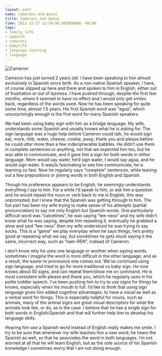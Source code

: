 ```yaml
---
layout: post
name: cameroni-and-queso
title: Cameroni and Queso
time: 2012-12-27 11:50:00.002000000 -08:00
tags:
- family life
- spanish
- cameroni
- babylife
- language learning
- language
---
```

![Cameron](http://4.bp.blogspot.com/-m5404xEYbPo/UNymiSaakLI/AAAAAAAAQ-w/ZYViXw0NYx0/s1600/20121111_092013.jpg)

Cameron has just turned 2 years old. I have been speaking to him almost exclusively in Spanish since birth. As a non-native Spanish speaker, I have, of course slipped up here and there and spoken to him in English, either out of frustration or out of laziness. I have pushed through, despite the first few months, where it seemed to have no effect and I would only get smiles back, regardless of the words used. Now he has been speaking for quite some time, almost 1.5 years. His first Spanish word was “agua”, which unsurprisingly enough is the first word for many Spanish speakers.

We had been using baby sign with him as a bridge language. My wife, understands some Spanish and usually knows what he is asking for. The sign language was a huge help before Cameron could talk, he would sign eat, more, milk, water, cheese, cookie, poop, thank you and please before he could utter more than a few indecipherable babbles. He didn’t use them in complete sentences or anything, not that we expected him too, but he was able to communicate, and it gave him a sign for both words in either language. Mom would say water, he’d sign water, I would say agua, and he would sign water. It was/is fascinating to see him communicate, he is learning so fast. Now he regularly says “complete” sentences, while leaving out a few prepositions or joining words in both English and Spanish.

Though his preference appears to be English, he seemingly understands everything I say to him. For a while I’d speak to him, or ask him a question and he would repeat the noun or verb back to me in English, this was unprompted, but I knew that the Spanish was getting through to him. The fun part has been my wife trying to make sense of his attempts (partial pronunciation) to say not only English but Spanish words. One particularly difficult word was “calcetines”, he was saying “tee-ness” and my wife didn’t know what he was saying, despite him repeating it, eventually he grabbed a shoe and said “tee-ness” then my wife understood he was trying to say socks. This is a “game” we play everyday when he says things, he’s pretty good at repeating what we say, but sometimes he gets stuck saying it the same, incorrect way, such as “nam-REN”, instead of Cameron.

I don’t know why he uses one language or another when saying words, sometimes I imagine the word is more difficult in the other language, and as a result, the easier to pronounce one comes out. We’ve continued using sign language, and tried to go for more traditional vs baby sign. He now knows about 50 signs, and can repeat them/show me on command. He is most consistent with please and thank you, which he regularly uses in his polite toddler speech. I’ve been pushing him to try to use signs for things he knows, especially when his mouth is full. I’d like to think that using sign language gives him added cognitive advantages, to have a visual as well as a verbal word for things. This is especially helpful for nouns, such as animals, many of the animal signs are great visual descriptors for what the animals look like, or do, as is the case. I believe that he has a single sign for both words in English/Spanish and that will further help him to develop his language skills.

Hearing him use a Spanish word instead of English really makes me smile. I try to be sure that whenever my wife teaches him a new word, he hears the Spanish as well, so that he associates the word in both languages. I’m not worried at all that he will learn English, but as the sole source of his Spanish knowledge I sometimes worry that I am not doing enough.
